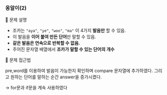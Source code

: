 ### 옹알이(2)

📌 문제 설명

- 조카는 `"aya"`, `"ye"`, `"woo"`, `"ma"` 이 4가지 **발음만** 할 수 있음.
- 이 발음을 **이어 붙여 만든 단어**만 말할 수 있음.
- **같은 발음은 연속으로 반복할 수 없음.**
- 주어진 문자열 배열에서 **조카가 말할 수 있는 단어의 개수**

📌 문제 접근법

pre,word를 이용하여 발음이 가능한지 확인하며 compare 문자열에 추가하였다. 그리고 원하는 단어를 말하는 순간 answer을 증가시켰다.

→ for문과 if문을 계속 사용하였다

